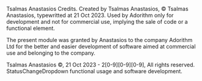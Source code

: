 

Tsalmas Anastasios Credits.
Created by Tsalmas Anastasios, © Tsalmas Anastasios, typewritted at 21 Oct 2023.
Used by Adorithm only for development and not for commercial use, implying the sale of code or a functional element.

The present module was granted by Anastasios to the company Adorithm Ltd for the better and easier development of software aimed at commercial use and belonging to the company.


Tsalmas Anastasios ©, 21 Oct 2023 - 2[0-9][0-9][0-9], All rights reserved.
StatusChangeDropdown functional usage and software development.
